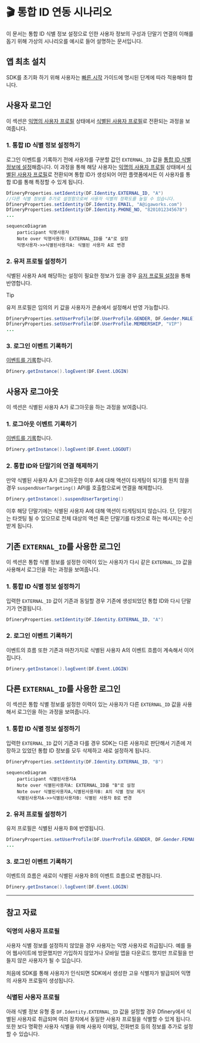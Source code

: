 # 🎬 통합 ID 연동 시나리오

이 문서는 통합 ID 식별 정보 설정으로 인한 사용자 정보의 구성과 단말기 연결의 이해를 돕기 위해 가상의 시나리오를 예시로 들어 설명하는 문서입니다.

## 앱 최초 설치

SDK를 초기화 하기 위해 사용자는 [빠른 시작](./integration.md) 가이드에 명시된 단계에 따라 적용해야 합니다. 

## 사용자 로그인

이 섹션은 [익명의 사용자 프로필](#익명의-사용자-프로필) 상태에서 [식별된 사용자 프로필](#식별된-사용자-프로필)로 전환되는 과정을 보여줍니다. 

### 1. 통합 ID 식별 정보 설정하기

로그인 이벤트를 기록하기 전에 사용자를 구분할 값인 `EXTERNAL_ID` 값을 [통합 ID 식별 정보에 설정](./identity.md)해줍니다. 이 과정을 통해 해당 사용자는 [익명의 사용자 프로필](#익명의-사용자-프로필) 상태에서 [식별된 사용자 프로필](#식별된-사용자-프로필)로 전환되며 통합 ID가 생성되어 어떤 플랫폼에서든 이 사용자를 통합 ID를 통해 특정할 수 있게 됩니다.

```java
DfineryProperties.setIdentity(DF.Identity.EXTERNAL_ID, "A")
//다른 식별 정보를 추가로 설정함으로써 사용자 식별의 정확도를 높일 수 있습니다.
DfineryProperties.setIdentity(DF.Identity.EMAIL, "A@igaworks.com")
DfineryProperties.setIdentity(DF.Identity.PHONE_NO, "8201012345678")
...
```

```mermaid
sequenceDiagram
    participant 익명사용자
    Note over 익명사용자: EXTERNAL_ID를 "A"로 설정
    익명사용자->>식별된사용자A: 식별된 사용자 A로 변경
```

### 2. 유저 프로필 설정하기
식별된 사용자 A에 해당하는 설정이 필요한 정보가 있을 경우 [유저 프로필 설정](./user_profile.md)을 통해 반영합니다.

> [!TIP]
> 유저 프로필은 임의의 키 값을 사용자가 콘솔에서 설정해서 반영 가능합니다.

```java
DfineryProperties.setUserProfile(DF.UserProfile.GENDER, DF.Gender.MALE)
DfineryProperties.setUserProfile(DF.UserProfile.MEMBERSHIP, "VIP")
...
```

### 3. 로그인 이벤트 기록하기
[이벤트를 기록](./analytics.md)합니다. 

```java
Dfinery.getInstance().logEvent(DF.Event.LOGIN)
```

## 사용자 로그아웃

이 섹션은 식별된 사용자 A가 로그아웃을 하는 과정을 보여줍니다.

### 1. 로그아웃 이벤트 기록하기

[이벤트를 기록](./analytics.md)합니다. 

```java
Dfinery.getInstance().logEvent(DF.Event.LOGOUT)
```

### 2. 통합 ID와 단말기의 연결 해제하기

만약 식별된 사용자 A가 로그아웃한 이후 A에 대해 액션이 타게팅이 되기를 원치 않을 경우 `suspendUserTargeting()` API를 호출함으로써 연결을 해제합니다. 

```java
Dfinery.getInstance().suspendUserTargeting()
```

이후 해당 단말기에는 식별된 사용자 A에 대해 액션이 타게팅되지 않습니다. 단, 단말기는 타겟팅 될 수 있으므로 전체 대상의 액션 혹은 단말기를 타겟으로 하는 메시지는 수신받게 됩니다.

 ## 기존 `EXTERNAL_ID`를 사용한 로그인
 이 섹션은 통합 식별 정보를 설정한 이력이 있는 사용자가 다시 같은 `EXTERNAL_ID` 값을 사용해서 로그인을 하는 과정을 보여줍니다.

 ### 1. 통합 ID 식별 정보 설정하기
 입력한 `EXTERNAL_ID` 값이 기존과 동일할 경우 기존에 생성되었던 통합 ID와 다시 단말기가 연결됩니다.

 ```java
DfineryProperties.setIdentity(DF.Identity.EXTERNAL_ID, "A")
```

 ### 2. 로그인 이벤트 기록하기
 이벤트의 흐름 또한 기존과 마찬가지로 식별된 사용자 A의 이벤트 흐름이 계속해서 이어집니다.

```java
Dfinery.getInstance().logEvent(DF.Event.LOGIN)
```

## 다른 `EXTERNAL_ID`를 사용한 로그인
이 섹션은 통합 식별 정보를 설정한 이력이 있는 사용자가 다른 `EXTERNAL_ID` 값을 사용해서 로그인을 하는 과정을 보여줍니다.

### 1. 통합 ID 식별 정보 설정하기
 입력한 `EXTERNAL_ID` 값이 기존과 다를 경우 SDK는 다른 사용자로 판단해서 기존에 저장하고 있었던 통합 ID 정보를 모두 삭제하고 새로 설정하게 됩니다.

 ```java
DfineryProperties.setIdentity(DF.Identity.EXTERNAL_ID, "B")
```

```mermaid
sequenceDiagram
    participant 식별된사용자A
    Note over 식별된사용자A: EXTERNAL_ID를 "B"로 설정
    Note over 식별된사용자A,식별된사용자B: A의 식별 정보 제거
    식별된사용자A->>식별된사용자B: 식별된 사용자 B로 변경
```

### 2. 유저 프로필 설정하기
유저 프로필은 식별된 사용자 B에 반영됩니다.

```java
DfineryProperties.setUserProfile(DF.UserProfile.GENDER, DF.Gender.FEMALE)
...
```

 ### 3. 로그인 이벤트 기록하기
 이벤트의 흐름은 새로이 식별된 사용자 B의 이벤트 흐름으로 변경됩니다.

```java
Dfinery.getInstance().logEvent(DF.Event.LOGIN)
```

---

## 참고 자료

### 익명의 사용자 프로필
사용자 식별 정보를 설정하지 않았을 경우 사용자는 익명 사용자로 취급됩니다. 예를 들어 웹사이트에 방문했지만 가입하지 않았거나 모바일 앱을 다운로드 했지만 프로필을 만들지 않은 사용자가 될 수 있습니다. 

처음에 SDK를 통해 사용자가 인식되면 SDK에서 생성한 고유 식별자가 발급되어 익명의 사용자 프로필이 생성됩니다.

### 식별된 사용자 프로필 
아래 식별 정보 유형 중 `DF.Identity.EXTERNAL_ID` 값을 설정할 경우 Dfinery에서 식별된 사용자로 취급되며 여러 장치에서 동일한 사용자 프로필을 식별할 수 있게 됩니다. 또한 보다 명확한 사용자 식별을 위해 사용자 이메일, 전화번호 등의 정보를 추가로 설정할 수 있습니다.
